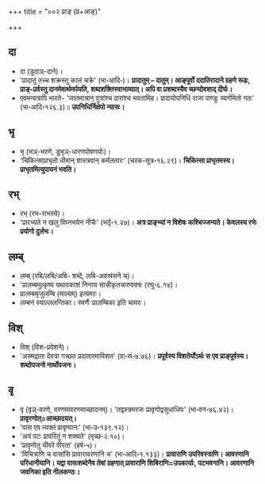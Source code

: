 +++
title = "००२ प्राङ् (प्र+आङ्)"

+++

## दा
- दा (डुदाञ्-दाने)।
- 'प्रादातुं तच्च शक्रस्तु कालं चक्रे' (भा॰आदि॰)। **प्रादातुम् – दातुम्। आङ्पूर्वो ददातिरादाने ग्रहणे रूढः, प्राङ्-प्रर्वस्तु दानमेवार्थमर्पयति, शब्दशक्तिस्वाभाव्यात्। अपि वा प्रशब्दस्यैव च्छन्दोवशाद् दीर्घः।** 
- एवमन्यत्रापि भारते- 'जातमात्रान् पुत्रांश्च दारांश्च भवतामिह। प्रादायोपनिधिं राजा पाण्डुः स्वर्गमितो गतः' (भा॰आदि॰१२६.३)॥ **उपनिधिर्निक्षेपो न्यासः।** 

## भृ
- भृ (भञ्-भरणे, डुभृञ्-धारणपोषणयोः)।
- 'चिकित्साप्राभृतो धीमान् शास्त्रवान् कर्मतत्परः' (चरक॰सूत्र॰१६.२९)। **चिकित्सा प्राभृतमस्य। प्राभृतमित्युपायनं भवति।** 

## रभ्
- रभ् (रभ-राभस्ये)।
- 'प्रारभ्यते न खलु विघ्नभयेन नीचैः' (भर्तृ॰१.२७)। **अत्र प्राङ्भ्यां न विशेषः कश्चिज्जन्यते। केवलस्य रभेः प्रयोगो दुर्लभः।** 

## लम्ब्
- लम्ब् (रबि/लबि/अबि- शब्दे, लबि-अवस्रंसने च)।
- 'प्रालम्बमुत्कृष्य यथावकाशं निनाय साचीकृतचारुवक्त्रः (रघु॰६.१४)।
- प्रालम्बमृजुलम्बि (माल्यम्) इत्यमरः।
- लम्बनं स्याल्ललन्तिका। स्वर्णैः प्रालम्बिका इति चामरः।

## विश्
- विश् (विश-प्रवेशने)।
- 'अस्मद्राता देवत्रा गच्छत प्रदातारमाविशत' (वा॰सं॰७.७६)। **प्रपूर्वस्य विशतेर्योऽर्थः स एव प्राङ्पूर्वस्य। शब्दोपजनो नार्थोपजनः।** 

## वृ
- वृ (वृञ्-वरणे, वरणमावरणमाच्छादनम्)। 'तद्वस्त्रमरजः प्रावृणोद्वसुधाधिपः' (भा॰वन॰७६.४२)। **प्रावृरणोत्=आच्छादयत्।** 
- 'वास एव त्यक्तं प्रावृण्वानः' (भा॰उ॰१३९.१२)।
- 'अयं पटः प्रावरितुं न शक्यते' (मृच्छ॰२.१०)।
- 'प्रावृणोतु चीवरे वीरता' (हर्ष॰५)।
- 'विचित्राणि च वासांसि प्रावारावरणानि च' (भा॰आदि॰१.१३३)। **प्रावाराणि उपरिवस्त्राणि। आवरणानि परिधानीयानि। यद्वा वासःशब्देनैव तेषां ग्रहणात् प्रावाराणि शिबिराणि=उपकार्याः, पटभवनानि। आवरणानि जवनिका इति नीलकण्ठः।** 

